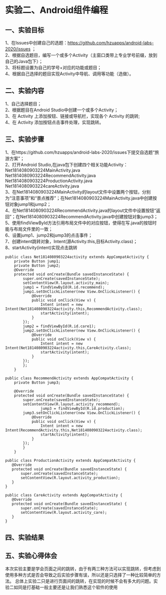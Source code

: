 # 实验二、Android组件编程
## 一、实验目标
1、在Issues中创建自己的选题：https://github.com/hzuapps/android-labs-2020/issues ；  
2、根据自选题目，编写一个或多个Activity（主窗口类带上专业学号前缀，放到自己的Java包下）；  
3、将标题设置为自己的学号+对应的功能或题目；  
4、根据自己选择的题目实现Activity中导航、调用等功能（选做）。  
## 二、实验内容   
1、自己选择题目；  
2、根据题目在Android Studio中创建一个或多个Activity；  
3、在 Activity 上添加按钮、链接或导航栏，实现各个 Activity 的跳转;  
4、在 Activity 添加按钮点击事件处理，实现跳转。
## 三、实验步骤   
1、在https://github.com/hzuapps/android-labs-2020/issues下提交自选题“旅游方案”；   
2、打开Android Studio,在java包下创建四个相关功能Activity：  
Net1814080903224MainActivity.java  
Net1814080903224RecommendActivity.java  
Net1814080903224ProductionActivity.java   
Net1814080903224careActivity.java  
3、在Net1814080903224MainActivity的layout文件中设置两个按钮，分别为“注意事项”和“景点推荐”；在Net1814080903224MainActivity.java中创建按钮对象jump1和jump2；   
4、在Net1814080903224RecommendActivity.java的layout文件中设置按钮“返回”；在Net1814080903224RecommendActivity.java中创建按钮对象jump3；     
5、使用findViewById方法引用布局文件中的对应按钮，使得在写.java的按钮时能与布局文件里的一致；  
6、设置jump1、jump2和jump3的点击事件；  
7、创建intent跳转对象，Intent(源Activity.this,目标Activity.class)；  
8、startActivity(intent)实现点击跳转  
```
public class Net1814080903224activity extends AppCompatActivity {
    private Button jump1;
    private Button jump2;
    @Override
    protected void onCreate(Bundle savedInstanceState) {
        super.onCreate(savedInstanceState);
        setContentView(R.layout.activity_main);
        jump1 = findViewById(R.id.recommend);
        jump1.setOnClickListener(new View.OnClickListener() {
            @Override
            public void onClick(View v) {
                Intent intent = new Intent(Net1814080903224activity.this,RecommendActivity.class);
                startActivity(intent);
            }
        });
        jump2 = findViewById(R.id.care1);
        jump2.setOnClickListener(new View.OnClickListener() {
            @Override
            public void onClick(View v) {
                Intent intent = new Intent(Net1814080903224activity.this,CareActivity.class);
                startActivity(intent);
            }
        });
        };
    }
```
```
public class RecommendActivity extends AppCompatActivity {
    private Button jump3;
    
    @Override
    protected void onCreate(Bundle savedInstanceState) {
        super.onCreate(savedInstanceState);
        setContentView(R.layout.activity_recommend);
                jump3 = findViewById(R.id.production);
        jump3.setOnClickListener(new View.OnClickListener() {
            @Override
            public void onClick(View v) {
                Intent intent = new Intent(RecommendActivity.this,Net1814080903224activity.class);
                startActivity(intent);
            }
        });
        }
    }
 ```
 ```
public class ProductionActivity extends AppCompatActivity {
    @Override
    protected void onCreate(Bundle savedInstanceState) {
        super.onCreate(savedInstanceState);
        setContentView(R.layout.activity_production);
    }
}
 ```
 ```
 public class CareActivity extends AppCompatActivity {
    @Override
    protected void onCreate(Bundle savedInstanceState) {
        super.onCreate(savedInstanceState);
        setContentView(R.layout.activity_care);
    }
}
 ```
## 四、实验结果   

## 五、实验心得体会   
   本次实验主要是学会页面之间的跳转，由于有两三种方法可以实现跳转，但考虑到使用多种方式是否会导致之后实验步骤有误，所以还是只选择了一种比较简单的方法。
总体上实验二只是进行页面间的跳转，在实现的时候不会有多大的问题。实验二如同是打基础一般主要还是让我们熟悉这个软件的使用

